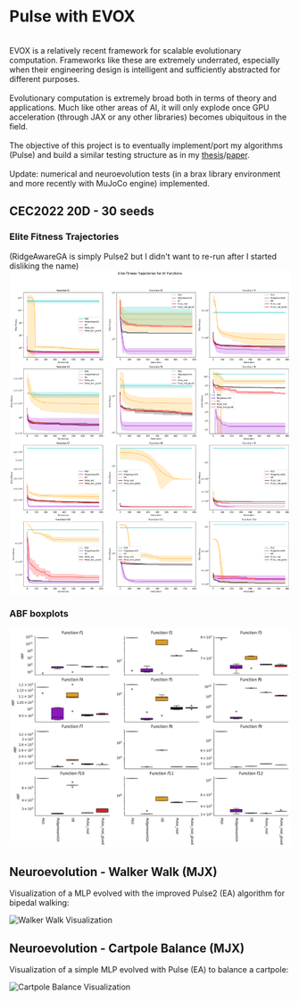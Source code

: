 # Pulse with EVOX

<br>EVOX is a relatively recent framework for scalable evolutionary computation. Frameworks like these are extremely underrated, especially when their engineering design is intelligent and sufficiently abstracted for different purposes.<br />
<br>Evolutionary computation is extremely broad both in terms of theory and applications. Much like other areas of AI, it will only explode once GPU acceleration (through JAX or any other libraries) becomes ubiquitous in the field.<br />
<br>The objective of this project is to eventually implement/port my algorithms (Pulse) and build a similar testing structure as in my [thesis](https://run.unl.pt/bitstream/10362/145483/1/TCDMAA2413.pdf)/[paper](https://link.springer.com/book/10.1007/978-3-031-29573-7).<br />
<br>Update: numerical and neuroevolution tests (in a brax library environment and more recently with MuJoCo engine) implemented.<br />



## CEC2022 20D - 30 seeds

### Elite Fitness Trajectories 
(RidgeAwareGA is simply Pulse2 but I didn't want to re-run after I started disliking the name)
![Elite Fitness Trajectories](resources/all_trajectory_plots.png)

### ABF boxplots
![Boxplot Analysis](resources/boxplot_ABF.png)

## Neuroevolution - Walker Walk (MJX) 

Visualization of a MLP evolved with the improved Pulse2 (EA) algorithm for bipedal walking:

![Walker Walk Visualization](resources/1_WalkerWalk_RidgeAwareGA_best_params.gif.gif)

## Neuroevolution - Cartpole Balance (MJX)

Visualization of a simple MLP evolved with Pulse (EA) to balance a cartpole:

![Cartpole Balance Visualization](resources/CartpoleBalance_Pulse_real_best_params.gif.gif)


